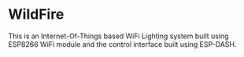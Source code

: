 # WildFire
This is an Internet-Of-Things based WiFi Lighting system built using ESP8266 WiFi module and the control interface built using ESP-DASH.
